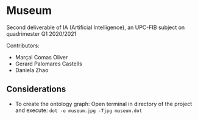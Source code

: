 # Museum

Second deliverable of IA (Artificial Intelligence), an UPC-FIB subject on quadrimester Q1 2020/2021

Contributors:

- Marçal Comas Oliver
- Gerard Palomares Castells
- Daniela Zhao

## Considerations

- To create the ontology graph: Open terminal in directory of the project and execute: ```dot -o museum.jpg -Tjpg museum.dot```